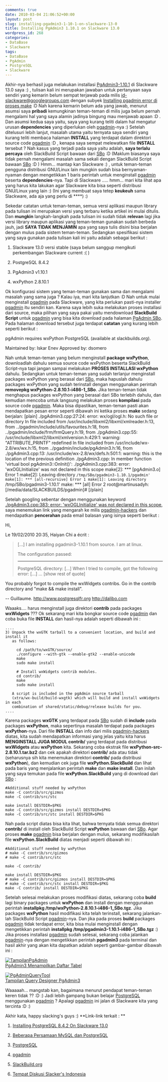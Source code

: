 ```yaml
---
comments: true
date: 2010-03-04 21:06:52+00:00
layout: post
slug: installing-pgadmin3-1-10-1-on-slackware-13-0
title: Installing PgAdmin3 1.10.1 on Slackware 13.0
wordpress_id: 268
categories:
- DataBase
- Slackware
tags:
- DataBase
- PgAdmin
- PostgreSQL
- Slackware
---
```


Akhir-nya berhasil juga melakukan installasi [PgAdmin3-1.10.1](http://www.pgadmin.org/) di Slackware 13.0 saya :) , tulisan kali ini merupakan jawaban untuk pertanyaan saya sendiri yang kemarin belum sempat terjawab pada milis [id-slackware@googlegroups.com](mailto:id-slackware@googlegroups.com) dengan subyek [Installing pgadmin error di proses make](http://groups.google.com/group/id-slackware/browse_thread/thread/998fbab9cedb34da) :D Nah karena kemarin belum ada yang jawab, menurut asumsi saya **pribadi** kemungkinan teman-teman di milis juga belum pernah mengalami hal yang saya alamin jadinya bingung mau menjawab apaan :D . Dan asumsi kedua saya yaitu, saya yang kurang teliti dalam hal mengatur urusan **dependencies** yang diperlukan oleh [pgadmin](http://www.pgadmin.org/)-nya :) Setelah ditelusuri lebih lanjut, masalah utama yaitu ternyata saya sendiri yang kurang teliti membaca halaman **INSTALL** yang terdapat dalam direktori source code [pgadmin](http://www.pgadmin.org/) :D , kenapa saya sempat melewatkan file **INSTALL** tersebut ? Nah kasus yang terjadi pada saya yaitu adalah, **saya terlalu percaya** oleh SlackBuild Script bawaan dari [SBo](http://slackbuild.org) :D (Maklum biasanya saya tidak pernah mengalami masalah sama sekali dengan SlackBuild Script bawaan [SBo](http://slackbuild.org) :D ) Hmm... mantap kan Slackware :) , untuk teman-teman pengguna distribusi GNU/Linux lain mungkin sudah bisa bernyaman-nyaman dengan mengetikkan 1 baris perintah untuk menginstall [pgadmin](http://www.pgadmin.org/) beserta **dependencies**-nya. Tapi di Slackware ..... hmm... mari kita lihat apa yang harus kita lakukan agar Slackware kita bisa seperti distribusi GNU/Linux yang lain :) (Ini yang membuat saya tetep **keukeuh** sama Slackware, ada aja yang perlu di ****) :)

Sekedar catatan untuk teman-teman, semua versi aplikasi maupun library pada tulisan ini merupakan versi yang terbaru ketika artikel ini mulai ditulis. Dan **mungkin** langkah-langkah pada tulisan ini sudah tidak **relevan** lagi jika versi library maupun aplikasi yang teman-teman gunakan sudah berbeda jauh, jadi **SAYA TIDAK MENJAMIN** apa yang saya tulis disini bisa berjalan dengan mulus pada sistem teman-teman. Sedangkan spesifikasi sistem yang saya gunakan pada tulisan kali ini yaitu adalah sebagai berikut :




  1. Slackware 13.0 versi stable (saya belum sanggup mengikuti perkembangan Slackware current :( )


  2. PostgreSQL 8.4.2


  3. PgAdmin3 v1.10.1


  4. wxPython 2.8.10.1



Ok konfigurasi sistem yang teman-teman gunakan sama dan mengalami masalah yang sama juga ? Kalau iya, mari kita lanjutkan :D Nah untuk mulai menginstall [pgadmin](http://www.pgadmin.org/) pada Slackware, yang kita perlukan pasti-nya installer [pgadmin](http://www.pgadmin.org/) itu sendiri kan. Karena saya lebih suka melakukan proses installasi dari source, maka pilihan yang saya pakai yaitu mendownload **SlackBuild Script** untuk [pgadmin](http://www.pgadmin.org/) yang bisa kita download pada halaman [PgAdmin SBo](http://slackbuilds.org/repository/13.0/system/pgadmin3/). Pada halaman download tersebut juga terdapat **catatan** yang kurang lebih seperti berikut :
<!-- more -->


> 
pgAdmin requires wxPython PostgreSQL (available at slackbuilds.org).

Maintained by: Iskar Enev
Approved by: dsomero




Nah untuk teman-teman yang belum menginstall **package wxPython**, downloadlah dahulu semua source code wxPython beserta SlackBuild Script-nya tapi jangan sampai melakukan **PROSES INSTALLASI wxPython** dahulu. Sedangkan untuk teman-teman yang sudah terlanjur menginstall packages wxPython yang berasal dari [SBo](http://slackbuild.org), maka hapuslah dahulu packages wxPython yang sudah terinstall dengan menggunakan perintah **removepkg wxPython-2.8.10.1-i486-1_SBo**. Jika teman-teman tidak menghapus packages wxPython yang berasal dari SBo terlebih dahulu, dan kemudian mencoba untuk langsung melakukan proses **kompilasi** pada source code [pgadmin](http://www.pgadmin.org/). Maka bisa dipastikan, teman-teman pasti akan mendapatkan pesan error seperti dibawah ini ketika proses **make** sedang berjalan:
[plain]
./pgAdmin3.cpp:27:24: error: wx/ogl/ogl.h: No such file or directory
In file included from /usr/include/libxml2/libxml/xmlreader.h:13,
                 from ../pgadmin/include/utils/favourites.h:18,
                 from ../pgadmin/include/frm/frmQuery.h:19,
                 from ./pgAdmin3.cpp:55:
/usr/include/libxml2/libxml/xmlversion.h:429:1: warning: "ATTRIBUTE_PRINTF" redefined
In file included from /usr/include/wx-2.8/wx/wx.h:15,
                 from ../pgadmin/include/pgAdmin3.h:16,
                 from ./pgAdmin3.cpp:13:
/usr/include/wx-2.8/wx/defs.h:501:1: warning: this is the location of the previous definition
./pgAdmin3.cpp: In member function 'virtual bool pgAdmin3::OnInit()':
./pgAdmin3.cpp:383: error: 'wxOGLInitialize' was not declared in this scope
make[2]: *** [pgAdmin3.o] Error 1
make[2]: Leaving directory `/tmp/SBo/pgadmin3-1.10.1/pgadmin'
make[1]: *** [all-recursive] Error 1
make[1]: Leaving directory `/tmp/SBo/pgadmin3-1.10.1'
make: *** [all] Error 2
root@martinusadyh:[/media/data/SLACKBUILDS/pgadmin]# 
[/plain]

Setelah googling sebentar dengan menggunakan keyword [./pgAdmin3.cpp:383: error: 'wxOGLInitialize' was not declared in this scope](http://www.google.co.id/search?q=.%2FpgAdmin3.cpp%3A383%3A+error%3A+%27wxOGLInitialize%27+was+not+declared+in+this+scope+&ie=utf-8&oe=utf-8&aq=t&rls=org.mozilla:en-US:official&client=firefox-a), saya menemukan link yang mengarah ke milis [pgadmin-hackers](http://old.nabble.com/Can%27t-compile-pgadmin3-1.10.1-td27659249.html) dan mendapatkan **pencerahan** pada email balasan yang isinya seperti berikut :


> 
Hi,

Le 19/02/2010 20:35, Haiyan Chi a écrit :

> [...]
> I am installing  pgadmin3-1.10.1 from source.  I am at linux.
>
> The configuration passed:
>
>
> *************************
> PostgreSQL directory:
> [...]
> When I tried to compile, got the following error:
> [...]
... [show rest of quote]

You probably forgot to compile the wxWidgets contribs. Go in the contrib
directory and "make && make install".

-- 
Guillaume.
 http://www.postgresqlfr.org
 http://dalibo.com




Waaaks.... harus menginstall juga direktori **contrib** pada packages **wxWidgets** ??? Ok sekarang mari kita bongkar source code [pgadmin](http://www.pgadmin.org/) dan coba buka file **INSTALL** dan hasil-nya adalah seperti dibawah ini :

    
    
    ....
    3) Unpack the wxGTK tarball to a convenient location, and build and install it
       as follows:
       
         cd /path/to/wxGTK/source/
         ./configure --with-gtk --enable-gtk2 --enable-unicode
         make
         sudo make install
    
         # Install wxWidgets contrib modules.
         cd contrib/
         make
         sudo make install
    	
       A script is included in the pgAdmin source tarball 
       (xtra/wx-build/build-wxgtk) which will build and install wxWidgets in each 
       combination of shared/static/debug/release builds for you.
    ....
    



Karena packages **wxGTK** yang terdapat pada [SBo](http://slackbuild.org) sudah di **include** pada packages **wxPython**, maka sepertinya masalah terdapat pada packages **wxPython**-nya. Dari file **INSTALL** dan info dari milis [pgadmin-hackers](http://old.nabble.com/Can%27t-compile-pgadmin3-1.10.1-td27659249.html) diatas, kita sudah mendapatkan informasi yang jelas yaitu kita harus **MENGINSTALL JUGA MODUL contrib/** yang terdapat pada distribusi **wxWidgets** atau **wxPython** kita. Sekarang coba ekstrak file **wxPython-src-2.8.10.1.tar.bz2** dan cek apakah direktori **contrib/** ada atau tidak (seharusnya sih kita menemukan direktori **contrib/** pada distribusi **wxPython**), dan kemudian cek juga file **wxPython.SlackBuild** dan lihat pada baris yang menjalankan perintah **make** dan **make install**. Dan inilah yang saya temukan pada file **wxPython.SlackBuild** yang di download dari [SBo](http://slackbuild.org) :

    
    
    #Additional stuff needed by wxPython
    make -C contrib/src/gizmos
    make -C contrib/src/stc
    
    make install DESTDIR=$PKG
    make -C contrib/src/gizmos install DESTDIR=$PKG
    make -C contrib/src/stc install DESTDIR=$PKG
    



Nah pada script diatas bisa kita lihat, bahwa ternyata tidak semua direktori **contrib/** di install oleh SlackBuild Script **wxPython** bawaan dari [SBo](http://slackbuild.org). Agar proses **make** [pgadmin](http://www.pgadmin.org/) bisa berjalan dengan mulus, sekarang modifikasilah file **wxPython.SlackBuild** diatas menjadi seperti dibawah ini :

    
    
    #Additional stuff needed by wxPython
    # make -C contrib/src/gizmos
    # make -C contrib/src/stc
    
    make -C contrib/
    
    make install DESTDIR=$PKG
    # make -C contrib/src/gizmos install DESTDIR=$PKG
    # make -C contrib/src/stc install DESTDIR=$PKG
    make -C contrib/ install DESTDIR=$PKG
    



Setelah selesai melakukan proses modifikasi diatas, sekarang coba **build** lagi binary packages untuk **wxPython** dan install dengan menggunakan perintah **installpkg /tmp/wxPython-2.8.10.1-i486-1_SBo.tgz**. Jika packages **wxPython** hasil modifikasi kita telah terinstall, sekarang jalankan-lah SlackBuild Script [pgadmin](http://www.pgadmin.org/)-nya. Dan jika pada proses **build** packages [pgadmin](http://www.pgadmin.org/) tidak terdapat error, kita bisa mulai menginstall dengan mengetikkan perintah **installpkg /tmp/pgadmin3-1.10.1-i486-1_SBo.tgz** :) Jika proses installasi [pgadmin](http://www.pgadmin.org/) sudah selesai, sekarang coba jalankan [pgadmin](http://www.pgadmin.org/)-nya dengan mengetikkan perintah **pgadmin3** pada terminal dan hasil akhir yang akan kita dapatkan adalah seperti gambar-gambar dibawah ini :









[![TampilanPgAdmin](http://farm5.static.flickr.com/4070/4407311790_876aafde90.jpg)  
PgAdmin3 Menampilkan Daftar Tabel](http://www.flickr.com/photos/10243554@N02/4407311790/)




[![PgAdminQueryTool](http://farm5.static.flickr.com/4037/4407311788_2e4dbac623.jpg)  
Tampilan Query Designer PgAdmin3](http://www.flickr.com/photos/10243554@N02/4407311788/)






Waaaaah... mangstab kan, bagaimana menurut pendapat teman-teman keren tidak ?? :D :) Jadi lebih gampang bukan belajar [PostgreSQL](http://www.postgresql.org/) menggunakan [pgadmin](http://www.pgadmin.org/) ? Apalagi [pgadmin](http://www.pgadmin.org/) ini jalan di Slackware kita yang tercinta :D :) 

Akhir kata, happy slacking's guys :)
**Link-link terkait : **




  1. [Installing PostgreSQL 8.4.2 On Slackware 13.0](http://martinusadyh.web.id/2010/02/28/installing-postgresql-8-4-2-on-slackware-13-0/)


  2. [Beberapa Persamaan MySQL dan PostgreSQL](http://martinusadyh.web.id/2010/03/03/beberapa-persamaan-antara-mysql-dan-postgresql/)


  3. [PostgreSQL](http://www.postgresql.org/)


  4. [pgadmin](http://www.pgadmin.org/)


  5. [SlackBuild.org](http://slackbuild.org)


  6. [Tempat Diskusi Slacker's Indonesia](mailto:id-slackware@googlegroups.com)


